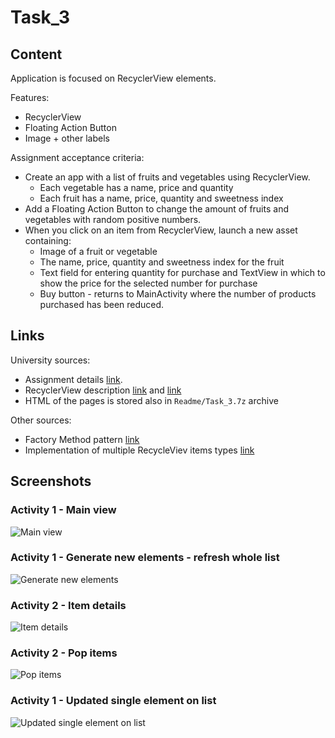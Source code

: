 # Task_3
## Content
Application is focused on RecyclerView elements. 

Features:
* RecyclerView
* Floating Action Button
* Image + other labels

Assignment acceptance criteria:
* Create an app with a list of fruits and vegetables using RecyclerView.
    * Each vegetable has a name, price and quantity
    * Each fruit has a name, price, quantity and sweetness index
* Add a Floating Action Button to change the amount of fruits and vegetables with random positive numbers.
* When you click on an item from RecyclerView, launch a new asset containing:
    * Image of a fruit or vegetable
    * The name, price, quantity and sweetness index for the fruit
    * Text field for entering quantity for purchase and TextView in which to show the price for the selected number for purchase
    * Buy button - returns to MainActivity where the number of products purchased has been reduced.


## Links
University sources:
* Assignment details [link](https://tu-varna.gitbook.io/programmingwithjava/android-basics/laboratorno-uprazhnenie-8/zadacha).
* RecyclerView description [link](https://tu-varna.gitbook.io/programmingwithjava/android-basics/laboratorno-uprazhnenie-8/primerna-upotreba-na-recyclerview) and [link](https://tu-varna.gitbook.io/programmingwithjava/android-basics/laboratorno-uprazhnenie-8)
* HTML of the pages is stored also in `Readme/Task_3.7z` archive

Other sources:
* Factory Method pattern [link](https://refactoring.guru/design-patterns/factory-method)
* Implementation of multiple RecycleViev items types [link](https://stackoverflow.com/a/26245463/7862117)


## Screenshots
### Activity 1 - Main view
![Main view](./Readme/00__main_view.png)

### Activity 1 - Generate new elements - refresh whole list
![Generate new elements](./Readme/01__generate_lists.png)

### Activity 2 - Item details
![Item details](./Readme/02__item_view.png)

### Activity 2 - Pop items
![Pop items](./Readme/03__remove_items.png)

### Activity 1 - Updated single element on list
![Updated single element on list](./Readme/04__updated_list.png)

<!-- ![](./Readme/default) -->

